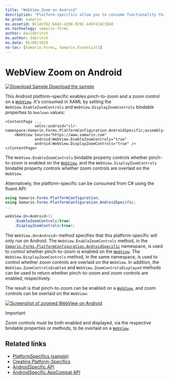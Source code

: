 ```yaml
---
title: "WebView Zoom on Android"
description: "Platform-specifics allow you to consume functionality that's only available on a specific platform, without implementing custom renderers or effects. This article explains how to consume the Android platform-specific that enables zoom on a WebView."
ms.prod: xamarin
ms.assetid: DC1A3762-6A42-4298-929C-445F416C3E60
ms.technology: xamarin-forms
author: davidbritch
ms.author: dabritch
ms.date: 05/09/2019
no-loc: [Xamarin.Forms, Xamarin.Essentials]
---
```


# WebView Zoom on Android

[![Download Sample](~/media/shared/download.png) Download the sample](https://docs.microsoft.com/samples/xamarin/xamarin-forms-samples/userinterface-platformspecifics)

This Android platform-specific enables pinch-to-zoom and a zoom control on a [`WebView`](xref:Xamarin.Forms.WebView). It's consumed in XAML by setting the `WebView.EnableZoomControls` and `WebView.DisplayZoomControls` bindable properties to `boolean` values:

```xaml
<ContentPage ...
             xmlns:android="clr-namespace:Xamarin.Forms.PlatformConfiguration.AndroidSpecific;assembly=Xamarin.Forms.Core">
    <WebView Source="https://www.xamarin.com"
             android:WebView.EnableZoomControls="true"
             android:WebView.DisplayZoomControls="true" />
</ContentPage>
```

The `WebView.EnableZoomControls` bindable property controls whether pinch-to-zoom is enabled on the [`WebView`](xref:Xamarin.Forms.WebView), and the `WebView.DisplayZoomControls` bindable property controls whether zoom controls are overlaid on the `WebView`.

Alternatively, the platform-specific can be consumed from C# using the fluent API:

```csharp
using Xamarin.Forms.PlatformConfiguration;
using Xamarin.Forms.PlatformConfiguration.AndroidSpecific;
...

webView.On<Android>()
    .EnableZoomControls(true)
    .DisplayZoomControls(true);
```

The `WebView.On<Android>` method specifies that this platform-specific will only run on Android. The `WebView.EnableZoomControls` method, in the [`Xamarin.Forms.PlatformConfiguration.AndroidSpecific`](xref:Xamarin.Forms.PlatformConfiguration.AndroidSpecific) namespace, is used to control whether pinch-to-zoom is enabled on the [`WebView`](xref:Xamarin.Forms.WebView). The `WebView.DisplayZoomControls` method, in the same namespace, is used to control whether zoom controls are overlaid on the `WebView`. In addition, the `WebView.ZoomControlsEnabled` and `WebView.ZoomControlsDisplayed` methods can be used to return whether pinch-to-zoom and zoom controls are enabled, respectively.

The result is that pinch-to-zoom can be enabled on a [`WebView`](xref:Xamarin.Forms.WebView), and zoom controls can be overlaid on the `WebView`:

[![Screenshot of zoomed WebView on Android](webview-zoom-controls-images/webview-zoom.png "Zoomed WebView")](webview-zoom-controls-images/webview-zoom-large.png#lightbox "Zoomed WebView")

> [!IMPORTANT]
> Zoom controls must be both enabled and displayed, via the respective bindable properties or methods, to be overlaid on a [`WebView`](xref:Xamarin.Forms.WebView).

## Related links

- [PlatformSpecifics (sample)](https://docs.microsoft.com/samples/xamarin/xamarin-forms-samples/userinterface-platformspecifics)
- [Creating Platform-Specifics](~/xamarin-forms/platform/platform-specifics/index.md#creating-platform-specifics)
- [AndroidSpecific API](xref:Xamarin.Forms.PlatformConfiguration.AndroidSpecific)
- [AndroidSpecific.AppCompat API](xref:Xamarin.Forms.PlatformConfiguration.AndroidSpecific.AppCompat)
